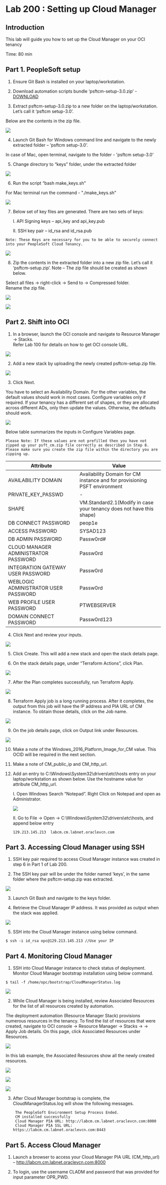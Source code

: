 # Lab 200 : Setting up Cloud Manager

## Introduction
This lab will guide you how to set up the Cloud Manager on your OCI tenancy

Time: 80 min

## Part 1. PeopleSoft setup

1. Ensure Git Bash is installed on your laptop/workstation. 

2. Download automation scripts bundle ‘psftcm-setup-3.0.zip’ - <a href="http://bit.ly/PSFTCM30">DOWNLOAD</a>

3. Extract psftcm-setup-3.0.zip to a new folder on the laptop/workstation. Let’s call it ‘psftcm setup-3.0’. 

Below are the contents in the zip file. 

![](./images/2.png "")

4. Launch Git Bash for Windows command line and navigate to the newly extracted folder – ‘psftcm setup-3.0’.

In case of Mac, open terminal, navigate to the folder - 'psftcm setup-3.0'

5. Change directory to “keys” folder, under the extracted folder

![](./images/3.png "")

6. Run the script “bash make_keys.sh”

For Mac terminal run the command - "./make_keys.sh"

![](./images/4.png "")

7. Below set of key files are generated.  There are two sets of keys:

	I.	API Signing keys – api\_key and api\_key.pub

	II.	SSH key pair – id\_rsa and id\_rsa.pub

```
Note: These Keys are necessary for you to be able to securely connect into your PeopleSoft Cloud Tenancy.
```
![](./images/5.png "")

8. Zip the contents in the extracted folder into a new zip file.  Let’s call it ‘psftcm-setup.zip’.  Note – The zip file should be created as shown below.  

Select all files -> right-click -> Send to -> Compressed folder.  
Rename the zip file. 

![](./images/6.png "")

![](./images/7.png "")

## Part 2. Shift into OCI

1. In a browser, launch the OCI console and navigate to Resource Manager -> Stacks.  
Refer Lab 100 for details on how to get OCI console URL. 

![](./images/23.png "")

2. Add a new stack by uploading the newly created psftcm-setup.zip file.  

![](./images/8.png "")

3. Click Next.  

You have to select an Availability Domain.  For the other variables, the default values should work in most cases.  Configure variables only if required.  If your tenancy has a different set of shapes, or they are allocated across different ADs, only then update the values. Otherwise, the defaults should work.

![](./images/9.png "")

Below table summarizes the inputs in Configure Variables page.  

```
Please Note: If these values are not prefilled then you have not zipped up your psft_cm.zip file correctly as described in Step 8. 
Please make sure you create the zip file within the directory you are zipping up.
```

Attribute | Value
--------- | -----
AVAILABILITY DOMAIN | Availability Domain for CM instance and for provisioning PSFT environment
PRIVATE\_KEY\_PASSWD	| -
SHAPE | VM.Standard2.1(Modify in case your tenancy does not have this shape)
DB CONNECT PASSWORD	| peop1e
ACCESS PASSWORD | SYSAD123
DB ADMIN PASSWORD | Passw0rd#
CLOUD MANAGER ADMINISTRATOR PASSWORD | Passw0rd
INTEGRATION GATEWAY USER PASSWORD | Passw0rd
WEBLOGIC ADMINISTRATOR USER PASSWORD | Passw0rd
WEB PROFILE USER PASSWORD | PTWEBSERVER
DOMAIN CONNECT PASSWORD | Passw0rd123

4. Click Next and review your inputs.  

![](./images/10.png "")

5.	Click Create. This will add a new stack and open the stack details page. 

6.	On the stack details page, under “Terraform Actions”, click Plan.

![](./images/24.png "")

7.	After the Plan completes successfully, run Terraform Apply.

![](./images/11.png "")

8.	Terraform Apply job is a long running process.  After it completes, the output from this job will have the IP address and PIA URL of CM instance.  To obtain those details, click on the Job name. 

![](./images/12.png "")

9.	On the job details page, click on Output link under Resources. 

![](./images/13.png "")

10.	Make a note of the Windows\_2016\_Platform\_Image\_for\_CM value. This OCID will be required in the next section. 

11.	Make a note of CM\_public\_ip and CM\_http\_url.

12.	Add an entry to C:\Windows\System32\drivers\etc\hosts entry on your laptop/workstation as shown below. Use the hostname value for attribute CM\_http\_url. 

	I.	Open Windows Search “Notepad”. Right Click on Notepad and open as Administrator.

	![](./images/14.png "")

	II.	Go to File -> Open -> C:\Windows\System32\drivers\etc\hosts, and append below entry

	```
	129.213.145.213  labcm.cm.labnet.oraclevcn.com
	```

## Part 3. Accessing Cloud Manager using SSH

1.	SSH key pair required to access Cloud Manager instance was created in step 6 in Part 1 of Lab 200. 

2.	The SSH key pair will be under the folder named ‘keys’, in the same folder where the psftcm-setup.zip was extracted. 

![](./images/15.png "")

3.	Launch Git Bash and navigate to the keys folder. 

4.	Retrieve the Cloud Manager IP address.  It was provided as output when the stack was applied.

![](./images/16.png "")

5.	SSH into the Cloud Manager instance using below command. 

```
$ ssh -i id_rsa opc@129.213.145.213 //Use your IP
```

## Part 4. Monitoring Cloud Manager

1. SSH into Cloud Manager instance to check status of deployment.  Monitor Cloud Manager bootstrap installation using below command.

```
$ tail -f /home/opc/bootstrap/CloudManagerStatus.log
```

![](./images/18.png "")

2. While Cloud Manager is being installed, review Associated Resources for the list of all resources created by automation.

The deployment automation (Resource Manager Stack) provisions numerous resources in the tenancy.  To find the list of resources that were created, navigate to OCI console -> Resource Manager -> Stacks -> <Stack> -> Apply Job details.  On this page, click Associated Resources under Resources.  

![](./images/19.png "")

In this lab example, the Associated Resources show all the newly created resources. 

![](./images/20.png "")

![](./images/21.png "")

![](./images/22.png "")

3. After Cloud Manager bootstrap is complete, the CloudManagerStatus.log will show the following messages. 

		The PeopleSoft Environment Setup Process Ended.
		CM installed successfully
		Cloud Manager PIA URL: http://labcm.cm.labnet.oraclevcn.com:8000 
		Cloud Manager PIA SSL URL: https://labcm.cm.labnet.oraclevcn.com:8443

## Part 5. Access Cloud Manager

1. Launch a browser to access your Cloud Manager PIA URL (CM\_http\_url) –  http://labcm.cm.labnet.oraclevcn.com:8000

2. To login, use the username CLADM and password that was provided for input parameter OPR_PWD. 

























